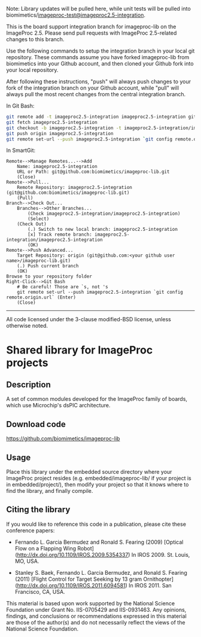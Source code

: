 Note: Library updates will be pulled here, while unit tests will be pulled
into biomimetics/imageproc-test@imageproc2.5-integration.

This is the board support integration branch for imageproc-lib on the
ImageProc 2.5. Please send pull requests with ImageProc 2.5-related changes
to this branch.

Use the following commands to setup the integration branch in your local git
repository. These commands assume you have forked imageproc-lib from
biomimetics into your Github account, and then cloned your Github fork into
your local repository.

After following these instructions, "push" will always push changes to your
fork of the integration branch on your Github account, while "pull" will
always pull the most recent changes from the central integration branch.

In Git Bash:
```bash
git remote add -t imageproc2.5-integration imageproc2.5-integration git@github.com:biomimetics/imageproc-lib.git
git fetch imageproc2.5-integration
git checkout -b imageproc2.5-integration -t imageproc2.5-integration/imageproc2.5-integration
git push origin imageproc2.5-integration
git remote set-url --push imageproc2.5-integration `git config remote.origin.url`
```

In SmartGit:
```text
Remote-->Manage Remotes...-->Add
    Name: imageproc2.5-integration
    URL or Path: git@github.com:biomimetics/imageproc-lib.git
    (Close)
Remote-->Pull...
    Remote Repository: imageproc2.5-integration (git@github.com:biomimetics/imageproc-lib.git)
    (Pull)
Branch-->Check Out...
    Branches-->Other Branches...
        (Check imageproc2.5-integration/imageproc2.5-integration)
        (Select)
    (Check Out)
        (.) Switch to new local branch: imageproc2.5-integration
        [x] Track remote branch: imageproc2.5-integration/imageproc2.5-integration
        (OK)
Remote-->Push Advanced...
    Target Repository: origin (git@github.com:<your github user name>/imageproc-lib.git)
    (.) Push current branch
    (OK)
Browse to your repository folder
Right-Click-->Git Bash
    # Be careful! Those are `s, not 's
    git remote set-url --push imageproc2.5-integration `git config remote.origin.url` (Enter)
    (Close)
```

- - -

All code licensed under the 3-clause modified-BSD license, unless
otherwise noted.

Shared library for ImageProc projects
=====================================

Description
-----------
A set of common modules developed for the ImageProc family of boards,
which use Microchip's dsPIC architecture.

Download code
-------------
https://github.com/biomimetics/imageproc-lib

Usage
-----
Place this library under the embedded source directory where your
ImageProc project resides (e.g. embedded/imageproc-lib/ if your project
is in embedded/project/), then modify your project so that it knows
where to find the library, and finally compile.

Citing the library
------------------
If you would like to reference this code in a publication, please cite
these conference papers:

- Fernando L. Garcia Bermudez and Ronald S. Fearing (2009)
  [Optical Flow on a Flapping Wing Robot]
  (http://dx.doi.org/10.1109/IROS.2009.5354337)
  In IROS 2009. St. Louis, MO, USA.

- Stanley S. Baek, Fernando L. Garcia Bermudez, and Ronald S. Fearing (2011)
  [Flight Control for Target Seeking by 13 gram Ornithopter]
   (http://dx.doi.org/10.1109/IROS.2011.6094581)
  In IROS 2011. San Francisco, CA, USA.

This material is based upon work supported by the National Science
Foundation under Grant No. IIS-0705429 and IIS-0931463. Any opinions,
findings, and conclusions or recommendations expressed in this material
are those of the author(s) and do not necessarily reflect the views of
the National Science Foundation.
